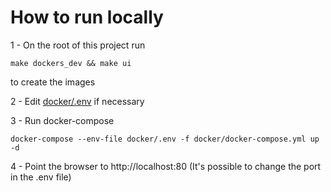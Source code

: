 # How to run locally


1 - On the root of this project run
```
make dockers_dev && make ui
```
to create the images

2 - Edit [docker/.env](docker/.env) if necessary

3 - Run docker-compose

```
docker-compose --env-file docker/.env -f docker/docker-compose.yml up -d
```

4 - Point the browser to http://localhost:80 (It's possible to change the port in the .env file)



